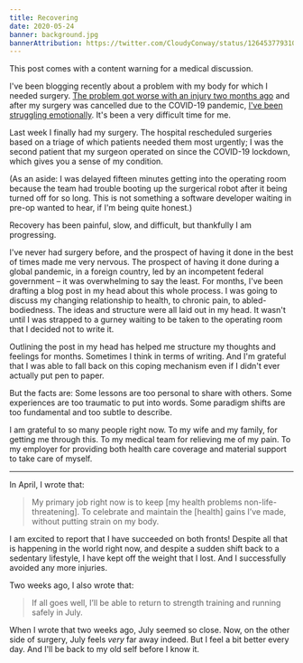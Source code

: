 ```yaml
---
title: Recovering
date: 2020-05-24
banner: background.jpg
bannerAttribution: https://twitter.com/CloudyConway/status/1264537793105219584
---
```


This post comes with a content warning for a medical discussion. 

I've been blogging recently about a problem with my body for which I needed surgery. [The problem got worse with an injury two months ago](/blog/pausing/) and after my surgery was cancelled due to the COVID-19 pandemic, [I've been struggling emotionally](/blog/search-for-certainty/). It's been a very difficult time for me.

Last week I finally had my surgery. The hospital rescheduled surgeries based on a triage of which patients needed them most urgently; I was the second patient that my surgeon operated on since the COVID-19 lockdown, which gives you a sense of my condition.

(As an aside: I was delayed fifteen minutes getting into the operating room because the team had trouble booting up the surgerical robot after it being turned off for so long. This is not something a software developer waiting in pre-op wanted to hear, if I'm being quite honest.) 

Recovery has been painful, slow, and difficult, but thankfully I am progressing.

I've never had surgery before, and the prospect of having it done in the best of times made me very nervous. The prospect of having it done during a global pandemic, in a foreign country, led by an incompetent federal government – it was overwhelming to say the least. For months, I've been drafting a blog post in my head about this whole process. I was going to discuss my changing relationship to health, to chronic pain, to abled-bodiedness. The ideas and structure were all laid out in my head. It wasn't until I was strapped to a gurney waiting to be taken to the operating room that I decided not to write it.

Outlining the post in my head has helped me structure my thoughts and feelings for months. Sometimes I think in terms of writing. And I'm grateful that I was able to fall back on this coping mechanism even if I didn't ever actually put pen to paper.

But the facts are: Some lessons are too personal to share with others. Some experiences are too traumatic to put into words. Some paradigm shifts are too fundamental and too subtle to describe.

I am grateful to so many people right now. To my wife and my family, for getting me through this. To my medical team for relieving me of my pain. To my employer for providing both health care coverage and material support to take care of myself.

---

In April, I wrote that:

> My primary job right now is to keep [my health problems non-life-threatening]. To celebrate and maintain the [health] gains I’ve made, without putting strain on my body.

I am excited to report that I have succeeded on both fronts! Despite all that is happening in the world right now, and despite a sudden shift back to a sedentary lifestyle, I have kept off the weight that I lost. And I successfully avoided any more injuries.

Two weeks ago, I also wrote that:

> If all goes well, I’ll be able to return to strength training and running safely in July.

When I wrote that two weeks ago, July seemed so close. Now, on the other side of surgery, July feels _very_ far away indeed. But I feel a bit better every day. And I'll be back to my old self before I know it.
